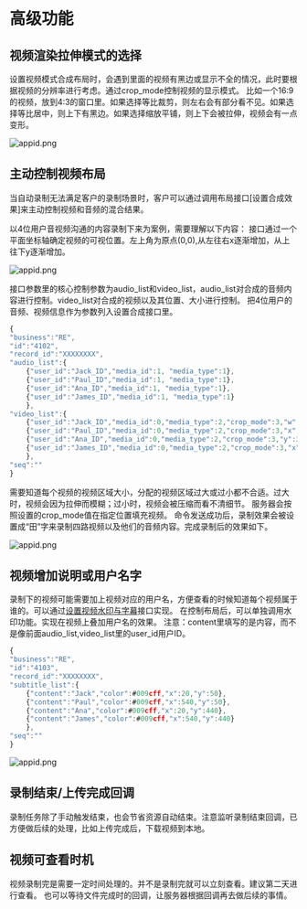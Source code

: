 # 高级功能


## 视频渲染拉伸模式的选择

设置视频模式合成布局时，会遇到里面的视频有黑边或显示不全的情况，此时要根据视频的分辨率进行考虑。通过crop_mode控制视频的显示模式。
比如一个16:9的视频，放到4:3的窗口里。如果选择等比裁剪，则左右会有部分看不见。如果选择等比居中，则上下有黑边。如果选择缩放平铺，则上下会被拉伸，视频会有一点变形。

<img alt="appid.png" src="http://fs.hst.com/download/paas/images/documentation/crop_example.jpg" align="center" />


## 主动控制视频布局

当自动录制无法满足客户的录制场景时，客户可以通过调用布局接口[设置合成效果]来主动控制视频和音频的混合结果。

以4位用户音视频沟通的内容录制下来为案例，需要理解以下内容：
接口通过一个平面坐标轴确定视频的可视位置。左上角为原点(0,0),从左往右x逐渐增加，从上往下y逐渐增加。

<img alt="appid.png" src="http://fs.hst.com/download/paas/images/documentation/axis.jpg" align="center" />

接口参数里的核心控制参数为audio_list和video_list，audio_list对合成的音频内容进行控制。video_list对合成的视频以及其位置、大小进行控制。
把4位用户的音频、视频信息作为参数列入设置合成接口里。

```js
{
"business":"RE",
"id":"4102",
"record_id":"XXXXXXXX",
"audio_list":{
	{"user_id":"Jack_ID","media_id":1, "media_type":1},
	{"user_id":"Paul_ID","media_id":1, "media_type":1},
	{"user_id":"Ana_ID","media_id":1, "media_type":1},
	{"user_id":"James_ID","media_id":1, "media_type":1}
	},
"video_list":{
	{"user_id":"Jack_ID","media_id":0,"media_type":2,"crop_mode":3,"w":530,"h":380},
	{"user_id":"Paul_ID","media_id":0,"media_type":2,"crop_mode":3,"x":531,"w":530,"h":380},
	{"user_id":"Ana_ID","media_id":0,"media_type":2,"crop_mode":3,"y":381,"w":530,"h":380},
	{"user_id":"James_ID","media_id":0,"media_type":2,"crop_mode":3,"x":531,"y":381,"w":530,"h":380}
	},
"seq":""
}
```

需要知道每个视频的视频区域大小，分配的视频区域过大或过小都不合适。过大时，视频会因为拉伸而模糊；过小时，视频会被压缩而看不清细节。
服务器会按照设置的crop_mode值在指定位置填充视频。
命令发送成功后，录制效果会被设置成“田”字来录制四路视频以及他们的音频内容。完成录制后的效果如下。

<img alt="appid.png" src="http://fs.hst.com/download/paas/images/documentation/layout_4.jpg" align="center" />





## 视频增加说明或用户名字

录制下的视频可能需要加上视频对应的用户名，方便查看的时候知道每个视频属于谁的。可以通过[设置视频水印与字幕](http://)接口实现。
在控制布局后，可以单独调用水印功能。实现在视频上叠加用户名的效果。
注意：content里填写的是内容，而不是像前面audio_list,video_list里的user_id用户ID。

```js
{
"business":"RE",
"id":"4103",
"record_id":"XXXXXXXX",
"subtitle_list":{
	{"content":"Jack","color":#009cff,"x":20,"y":50},
	{"content":"Paul","color":#009cff,"x":540,"y":50},
	{"content":"Ana","color":#009cff,"x":20,"y":440},
	{"content":"James","color":#009cff,"x":540,"y":440}
	},
"seq":""
}
```

<img alt="appid.png" src="http://fs.hst.com/download/paas/images/documentation/record_name.jpg" align="center" />

## 录制结束/上传完成回调

录制任务除了手动触发结束，也会节省资源自动结束。注意监听录制结束回调，已方便做后续的处理，比如上传完成后，下载视频到本地。



## 视频可查看时机

视频录制完是需要一定时间处理的。并不是录制完就可以立刻查看。建议第二天进行查看。
也可以等待文件完成时的回调，让服务器根据回调再去做后续的事情。